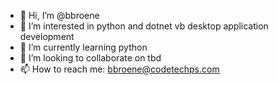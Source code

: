 - 👋 Hi, I’m @bbroene
- 👀 I’m interested in python and dotnet vb desktop application development
- 🌱 I’m currently learning python
- 💞️ I’m looking to collaborate on tbd
- 📫 How to reach me: bbroene@codetechps.com

<!---
bbroene/bbroene is a ✨ special ✨ repository because its `README.md` (this file) appears on your GitHub profile.
You can click the Preview link to take a look at your changes.
--->
